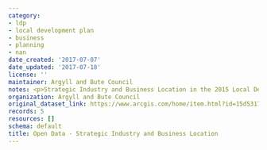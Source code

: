 ```yaml
---
category:
- ldp
- local development plan
- business
- planning
- nan
date_created: '2017-07-07'
date_updated: '2017-07-18'
license: ''
maintainer: Argyll and Bute Council
notes: <p>Strategic Industry and Business Location in the 2015 Local Development Plan</p>
organization: Argyll and Bute Council
original_dataset_link: https://www.arcgis.com/home/item.html?id=15d53172ebd44cf4a82edf108d8a9b3c
records: 5
resources: []
schema: default
title: Open Data - Strategic Industry and Business Location
---
```

